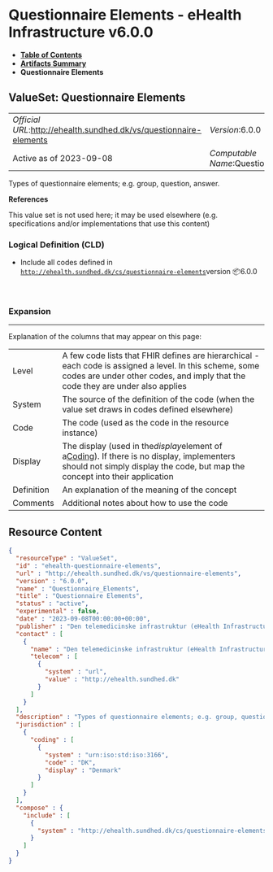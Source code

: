 # Questionnaire Elements - eHealth Infrastructure v6.0.0

* [**Table of Contents**](toc.md)
* [**Artifacts Summary**](artifacts.md)
* **Questionnaire Elements**

## ValueSet: Questionnaire Elements 

| | |
| :--- | :--- |
| *Official URL*:http://ehealth.sundhed.dk/vs/questionnaire-elements | *Version*:6.0.0 |
| Active as of 2023-09-08 | *Computable Name*:Questionnaire_Elements |

 
Types of questionnaire elements; e.g. group, question, answer. 

 **References** 

This value set is not used here; it may be used elsewhere (e.g. specifications and/or implementations that use this content)

### Logical Definition (CLD)

* Include all codes defined in [`http://ehealth.sundhed.dk/cs/questionnaire-elements`](CodeSystem-ehealth-questionnaire-elements.md)version 📦6.0.0

 

### Expansion

-------

 Explanation of the columns that may appear on this page: 

| | |
| :--- | :--- |
| Level | A few code lists that FHIR defines are hierarchical - each code is assigned a level. In this scheme, some codes are under other codes, and imply that the code they are under also applies |
| System | The source of the definition of the code (when the value set draws in codes defined elsewhere) |
| Code | The code (used as the code in the resource instance) |
| Display | The display (used in the*display*element of a[Coding](http://hl7.org/fhir/R4/datatypes.html#Coding)). If there is no display, implementers should not simply display the code, but map the concept into their application |
| Definition | An explanation of the meaning of the concept |
| Comments | Additional notes about how to use the code |



## Resource Content

```json
{
  "resourceType" : "ValueSet",
  "id" : "ehealth-questionnaire-elements",
  "url" : "http://ehealth.sundhed.dk/vs/questionnaire-elements",
  "version" : "6.0.0",
  "name" : "Questionnaire_Elements",
  "title" : "Questionnaire Elements",
  "status" : "active",
  "experimental" : false,
  "date" : "2023-09-08T00:00:00+00:00",
  "publisher" : "Den telemedicinske infrastruktur (eHealth Infrastructure)",
  "contact" : [
    {
      "name" : "Den telemedicinske infrastruktur (eHealth Infrastructure)",
      "telecom" : [
        {
          "system" : "url",
          "value" : "http://ehealth.sundhed.dk"
        }
      ]
    }
  ],
  "description" : "Types of questionnaire elements; e.g. group, question, answer.",
  "jurisdiction" : [
    {
      "coding" : [
        {
          "system" : "urn:iso:std:iso:3166",
          "code" : "DK",
          "display" : "Denmark"
        }
      ]
    }
  ],
  "compose" : {
    "include" : [
      {
        "system" : "http://ehealth.sundhed.dk/cs/questionnaire-elements"
      }
    ]
  }
}

```
